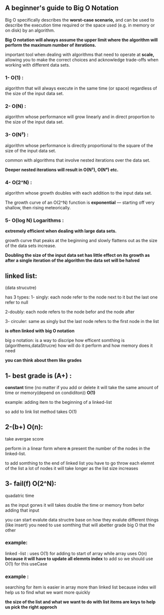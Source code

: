 ## A beginner's guide to Big O Notation


Big O specifically describes the **worst-case scenario,** and can be used to describe the execution time required or the space used (e.g. in memory or on disk) by an algorithm.

**Big O notation will always assume the upper limit where the algorithm will perform the maximum number of iterations.**

 important tool when dealing with algorithms that need to operate at **scale,** allowing you to make the correct choices and acknowledge trade-offs when working with different data sets.

### 1- O(1) :
algorithm that will always execute in the same time (or space) regardless of the size of the input data set.

### 2- O(N)  :
algorithm whose performance will grow linearly and in direct proportion to the size of the input data set. 


### 3- O(N²) : 
 algorithm whose performance is directly proportional to the square of the size of the input data set.

 common with algorithms that involve nested iterations over the data set.

 **Deeper nested iterations will result in O(N³), O(N⁴) etc.**


 ### 4- O(2^N) :
 algorithm whose growth doubles with each addition to the input data set.

 The growth curve of an O(2^N) function is **exponential** — starting off very shallow, then rising meteorically. 
### 5- O(log N) Logarithms :
**extremely efficient when dealing with large data sets.**

 growth curve that peaks at the beginning and slowly flattens out as the size of the data sets increase.

 **Doubling the size of the input data set has little effect on its growth as after a single iteration of the algorithm the data set will be halved**


## linked list:
(data strucutre)

has 3 types:
1- singly: each node refer to the node next to it but the last one refer to null

2-doubly: each node refers to the node befor and the node after

3- circuler: same as singly but the last node refers to the first node in the list

**is often linked with big O notation**



big o notation: is a way to discripe how efficent 
somthing is (algorithems,dataStrucre) 
how will do it perform and how memory does it need


**you can think about them like grades**

## 1- best grade is (A+) : 
**constant** time (no matter if you add or delete it will take the same amount of time or memory(depend on condiditon)) **O(1)**

example: 
adding item to the beginning of a linked-list

so add to link list method takes O(1) 

## 2-(b+) O(n):
take avergae score 

perform in a linear form  where **n** present 
the number of the nodes in the linked-list.

to add somthing to the end of linked list you have to go throw each elemnt of the list a lot of nodes
it will take longer as the list size increases 

## 3- fail(f) O(2^N):
quadatric time

as the input gorws it will takes double the time or memory from befor adding that input


you can start evalute data structre base on how they evalute different things (like insert)
you need to use somthing that will abetter grade big O  that the other 

### example: 
linked -list : uses O(1) for adding to start of array
while array uses O(n) **because it will have to update all  elemnts index** to add 
so we should use O(1) for this useCase


### example : 
searching for item is easier in array more than linked list because index will help us to find what we want more quickly


**the size of the list and what we want to do with list items are keys to help us pick the right approch**
